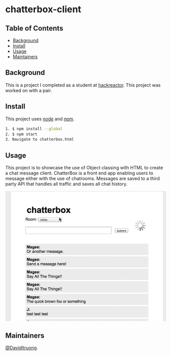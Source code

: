 # chatterbox-client

## Table of Contents

- [Background](#background)
- [Install](#install)
- [Usage](#usage)
- [Maintainers](#maintainers)

## Background

This is a project I completed as a student at [hackreactor](http://hackreactor.com). This project was worked on with a pair.

## Install

This project uses [node](http://nodejs.org) and [npm](https://npmjs.com).

```sh
1. $ npm install --global
2. $ npm start
3. Navigate to chatterbox.html
```

## Usage

This project is to showcase the use of Object classing with HTML to create a chat message client. ChatterBox is a front end app enabling users to message either with the use of chatrooms. Messages are saved to a third party API that handles all traffic and saves all chat history.

![alt text](https://github.com/davidltruong/chatterbox-client/blob/master/Screenshot.png?raw=true)

## Maintainers

[@Davidltruong](https://github.com/davidltruong).